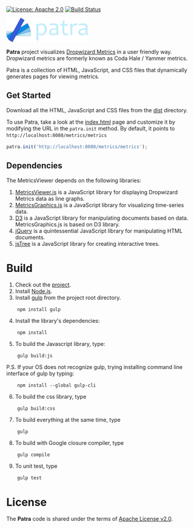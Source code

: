[![License: Apache 2.0](https://img.shields.io/badge/License-Apache%202.0-blue.svg)](https://opensource.org/licenses/Apache-2.0) [![Build Status][travis-badge]][travis-badge-url]

![](./src/images/logo-paleblue-candara_215px.png)

**Patra** project visualizes [Dropwizard Metrics](http://metrics.dropwizard.io/) in a user friendly way.
Dropwizard metrics are formerly known as Coda Hale / Yammer metrics.

Patra is a collection of HTML, JavaScript, and CSS files that dynamically generates pages for viewing metrics.


## Get Started
Download all the HTML, JavaScript and CSS files from the [dist](dist) directory. 

To use Patra, take a look at the [index.html](dist/index.html) page and customize it by modifying the URL 
in the `patra.init` method. By default, it points to `http://localhost:8080/metrics/metrics`

```javascript
patra.init('http://localhost:8080/metrics/metrics');
```
## Dependencies
The MetricsViewer depends on the following libraries:
1. [MetricsViewer.js](https://indrabasak.github.io/metrics-viewer/) is a JavaScript library for displaying Dropwizard Metrics data as line graphs. 
2. [MetricsGraphics.js](http://metricsgraphicsjs.org) is a JavaScript library for visualizing time-series data.
3. [D3](http://d3js.org) is a JavaScript library for manipulating documents based on data. MetricsGraphics.js is based on D3 library.
4. [jQuery](http://jquery.com/) is a quintessential JavaScript library for manipulating HTML documents.
5. [jsTree](https://www.jstree.com/) is a JavaScript library for creating interactive trees.

# Build
1. Check out the [project](https://github.com/indrabasak/patra).
2. Install [Node.js](http://nodejs.org).
3. Install [gulp](http://gulpjs.com) from the project root directory.
```    
    npm install gulp
```
4. Install the library's dependencies:
``` 
    npm install
``` 
5. To build the Javascript library, type:
``` 
    gulp build:js
```     
P.S. If your OS does not recognize gulp, trying installing command line interface of gulp by typing:
``` 
    npm install --global gulp-cli
``` 
6. To build the css library, type
```     
    gulp build:css
```     
7. To build everything at the same time, type
```   
    gulp
``` 
8. To build with Google closure compiler, type
```   
    gulp compile
``` 
9. To unit test, type
```   
    gulp test
``` 
# License

The __Patra__ code is shared under the terms of [Apache License v2.0](https://opensource.org/licenses/Apache-2.0).

[travis-badge]: https://travis-ci.org/indrabasak/patra.svg?branch=master
[travis-badge-url]: https://travis-ci.org/indrabasak/patra

